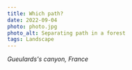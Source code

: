 ```yaml
---
title: Which path?
date: 2022-09-04
photo: photo.jpg
photo_alt: Separating path in a forest
tags: Landscape
---
```


*Gueulards's canyon, France*
